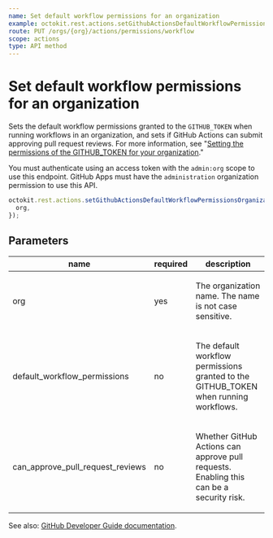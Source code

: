 ```yaml
---
name: Set default workflow permissions for an organization
example: octokit.rest.actions.setGithubActionsDefaultWorkflowPermissionsOrganization({ org })
route: PUT /orgs/{org}/actions/permissions/workflow
scope: actions
type: API method
---
```


# Set default workflow permissions for an organization

Sets the default workflow permissions granted to the `GITHUB_TOKEN` when running workflows in an organization, and sets if GitHub Actions
can submit approving pull request reviews. For more information, see
"[Setting the permissions of the GITHUB_TOKEN for your organization](https://docs.github.com/organizations/managing-organization-settings/disabling-or-limiting-github-actions-for-your-organization#setting-the-permissions-of-the-github_token-for-your-organization)."

You must authenticate using an access token with the `admin:org` scope to use this endpoint. GitHub Apps must have the `administration` organization permission to use this API.

```js
octokit.rest.actions.setGithubActionsDefaultWorkflowPermissionsOrganization({
  org,
});
```

## Parameters

<table>
  <thead>
    <tr>
      <th>name</th>
      <th>required</th>
      <th>description</th>
    </tr>
  </thead>
  <tbody>
    <tr><td>org</td><td>yes</td><td>

The organization name. The name is not case sensitive.

</td></tr>
<tr><td>default_workflow_permissions</td><td>no</td><td>

The default workflow permissions granted to the GITHUB_TOKEN when running workflows.

</td></tr>
<tr><td>can_approve_pull_request_reviews</td><td>no</td><td>

Whether GitHub Actions can approve pull requests. Enabling this can be a security risk.

</td></tr>
  </tbody>
</table>

See also: [GitHub Developer Guide documentation](https://docs.github.com/rest/reference/actions#set-default-workflow-permissions).
